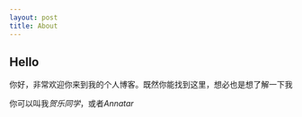 ```yaml
---
layout: post
title: About
---
```


## Hello

你好，非常欢迎你来到我的个人博客。既然你能找到这里，想必也是想了解一下我

你可以叫我*贺乐同学*，或者*Annatar*